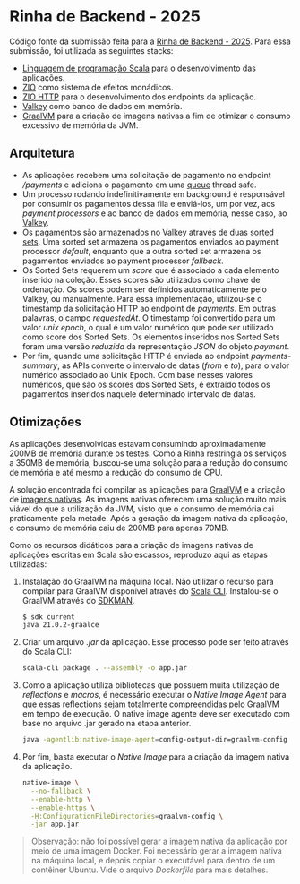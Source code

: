 # Rinha de Backend - 2025

Código fonte da submissão feita para a [Rinha de Backend - 2025](https://github.com/zanfranceschi/rinha-de-backend-2025). Para essa submissão, foi utilizada as seguintes stacks:

- [Linguagem de programação Scala](https://scala-lang.org/) para o desenvolvimento das aplicações.
- [ZIO](https://zio.dev/) como sistema de efeitos monádicos.
- [ZIO HTTP](https://zio.dev/zio-http/) para o desenvolvimento dos endpoints da aplicação.
- [Valkey](https://valkey.io/) como banco de dados em memória.
- [GraalVM](https://www.graalvm.org/) para a criação de imagens nativas a fim de otimizar o consumo excessivo de memória da JVM.

## Arquitetura

- As aplicações recebem uma solicitação de pagamento no endpoint _/payments_ e adiciona o pagamento em uma [queue](https://zio.dev/reference/concurrency/queue/) thread safe.
- Um processo rodando indefinitivamente em background é responsável por consumir os pagamentos dessa fila e enviá-los, um por vez, aos _payment processors_ e ao banco de dados em memória, nesse caso, ao [Valkey](https://valkey.io/).
- Os pagamentos são armazenados no Valkey através de duas [sorted sets](https://valkey.io/topics/sorted-sets/). Uma sorted set armazena os pagamentos enviados ao payment processor _default_, enquanto que a outra sorted set armazena os pagamentos enviados ao payment processor _fallback_.
- Os Sorted Sets requerem um _score_ que é associado a cada elemento inserido na coleção. Esses scores são utilizados como chave de ordenação. Os scores podem ser definidos automaticamente pelo Valkey, ou manualmente. Para essa implementação, utilizou-se o timestamp da solicitação HTTP ao endpoint de _payments_. Em outras palavras, o campo _requestedAt_. O timestamp foi convertido para um valor _unix epoch_, o qual é um valor numérico que pode ser utilizado como score dos Sorted Sets. Os elementos inseridos nos Sorted Sets foram uma versão _reduzida_ da representação _JSON_ do objeto _payment_.
- Por fim, quando uma solicitação HTTP é enviada ao endpoint _payments-summary_, as APIs converte o intervalo de datas (_from_ e _to_), para o valor numérico associado ao Unix Epoch. Com base nesses valores numéricos, que são os scores dos Sorted Sets, é extraído todos os pagamentos inseridos naquele determinado intervalo de datas.

## Otimizações

As aplicações desenvolvidas estavam consumindo aproximadamente 200MB de memória durante os testes. Como a Rinha restringia os serviços a 350MB de memória, buscou-se uma solução para a redução do consumo de memória e até mesmo a redução do consumo de CPU.

A solução encontrada foi compilar as aplicações para [GraalVM](https://www.graalvm.org/) e a criação de [imagens nativas](https://www.graalvm.org/latest/reference-manual/native-image/). As imagens nativas oferecem uma solução muito mais viável do que a utilização da JVM, visto que o consumo de memória cai praticamente pela metade. Após a geração da imagem nativa da aplicação, o consumo de memória caiu de 200MB para apenas 70MB.

Como os recursos didáticos para a criação de imagens nativas de aplicações escritas em Scala são escassos, reproduzo aqui as etapas utilizadas:

1. Instalação do GraalVM na máquina local. Não utilizar o recurso para compilar para GraalVM disponível através do [Scala CLI](https://scala-cli.virtuslab.org/). Instalou-se o GraalVM através do [SDKMAN](https://sdkman.io/).

   ```bash
   $ sdk current
   java 21.0.2-graalce
   ```

2. Criar um arquivo _.jar_ da aplicação. Esse processo pode ser feito através do Scala CLI:

   ```bash
   scala-cli package . --assembly -o app.jar
   ```

3. Como a aplicação utiliza bibliotecas que possuem muita utilização de _reflections_ e _macros_, é necessário executar o _Native Image Agent_ para que essas reflections sejam totalmente compreendidas pelo GraalVM em tempo de execução. O native image agente deve ser executado com base no arquivo .jar gerado na etapa anterior.

   ```bash
   java -agentlib:native-image-agent=config-output-dir=graalvm-config -jar app.jar
   ```

4. Por fim, basta executar o _Native Image_ para a criação da imagem nativa da aplicação.

   ```bash
   native-image \
     --no-fallback \
     --enable-http \
     --enable-https \
     -H:ConfigurationFileDirectories=graalvm-config \
     -jar app.jar
   ```

> Observação: não foi possível gerar a imagem nativa da aplicação por meio de uma imagem Docker. Foi necessário gerar a imagem nativa na máquina local, e depois copiar o executável para dentro de um contêiner Ubuntu. Vide o arquivo _Dockerfile_ para mais detalhes.
